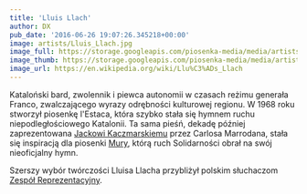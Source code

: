 ```yaml
---
title: 'Lluis Llach'
author: DX
pub_date: '2016-06-26 19:07:26.345218+00:00'
image: artists/Lluis_Llach.jpg
image_full: https://storage.googleapis.com/piosenka-media/media/artists/Lluis_Llach.jpg
image_thumb: https://storage.googleapis.com/piosenka-media/media/artists/Lluis_Llach.jpg.0x300_q85_upscale.jpg
image_url: https://en.wikipedia.org/wiki/Llu%C3%ADs_Llach
---
```


Kataloński bard, zwolennik i piewca autonomii w czasach reżimu generała Franco, zwalczającego wyrazy odrębności kulturowej regionu. W 1968 roku stworzył piosenkę l'Estaca, która szybko stała się hymnem ruchu niepodległościowego Katalonii. Ta sama pieśń, dekadę później zaprezentowana [Jackowi Kaczmarskiemu](http://www.piosenkaztekstem.pl/spiewnik/jacek\-kaczmarski/) przez Carlosa Marrodana, stała się inspiracją dla piosenki [Mury](http://www.piosenkaztekstem.pl/opracowanie/jacek\-kaczmarski\-mury/), którą ruch Solidarności obrał na swój nieoficjalny hymn.

Szerszy wybór twórczości Lluisa Llacha przybliżył polskim słuchaczom [Zespół Reprezentacyjny](http://www.piosenkaztekstem.pl/spiewnik/zespol\-reprezentacyjny/).